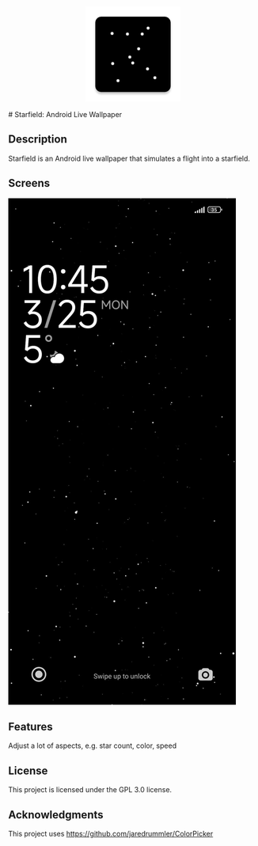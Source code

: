 
<br/>
<p align="center">
    <a href="https://ffalt.github.io" target="_blank">
        <img  src="./fastlane/metadata/android/en-US/images/icon.png" alt="Starfield logo">
    </a>
</p>
# Starfield: Android Live Wallpaper

## Description
Starfield is an Android live wallpaper that simulates a flight into a starfield.

## Screens
![Lock Screen](./fastlane/metadata/android/en-US/images/phoneScreenshots/1_lock_screen.jpg)

## Features
Adjust a lot of aspects, e.g. star count, color, speed

## License
This project is licensed under the GPL 3.0 license.

## Acknowledgments
This project uses https://github.com/jaredrummler/ColorPicker
